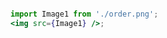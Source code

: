 ```jsx { "file": "./OrderPage.jsx" }

```

```jsx noeditor
import Image1 from './order.png';
<img src={Image1} />;
```
